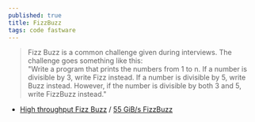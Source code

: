 ```yaml
---
published: true
title: FizzBuzz
tags: code fastware
---
```

> Fizz Buzz is a common challenge given during interviews. The challenge goes something like this:   
"Write a program that prints the numbers from 1 to n. If a number is divisible by 3, write Fizz instead. If a number is divisible by 5, write Buzz instead. However, if the number is divisible by both 3 and 5, write FizzBuzz instead."
- [High throughput Fizz Buzz](https://codegolf.stackexchange.com/questions/215216/high-throughput-fizz-buzz/236630#236630) / [	55 GiB/s FizzBuzz](https://news.ycombinator.com/item?id=29031488)